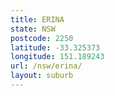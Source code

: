 ```yaml
---
title: ERINA
state: NSW
postcode: 2250
latitude: -33.325373
longitude: 151.189243
url: /nsw/erina/
layout: suburb
---
```

